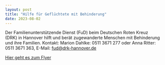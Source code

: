 ```yaml
---
layout: post
title: "Hilfe für Geflüchtete mit Behinderung"
date: 2023-08-02
---
```


Der Familienunterstützende Dienst (FuD) beim Deutschen Roten Kreuz (DRK) in Hannover hilft 
und berät zugewanderte Menschen mit Behinderung und ihre Familien. 
Kontakt: Marion Dahlke: 0511 3671 277 oder Anna Ritter: 0511 3671 363, E-Mail: fud@drk-hannover.de 

[Hier geht es zum Flyer](https://uf-hannover.net/?nltr=MTAzOzQxMTY7aHR0cHM6Ly91Zi1oYW5ub3Zlci5uZXQvd3AtY29udGVudC91cGxvYWRzLzIwMjQvMDMvSGlsZmVuLWZ1ZXItR2VmbHVlY2h0ZXRlLW1pdC1CZWhpbmRlcnVuZy5wZGY7OzQxN2Y3MGY1YTRlMDU0OTA0MDIzYzMzNzlkOWFhZWJl)


